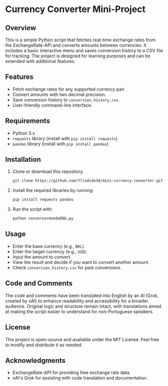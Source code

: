 # Currency Converter Mini-Project

## Overview
This is a simple Python script that fetches real-time exchange rates from the ExchangeRate-API and converts amounts between currencies. It includes a basic interactive menu and saves conversion history to a CSV file for tracking. The project is designed for learning purposes and can be extended with additional features.

## Features
- Fetch exchange rates for any supported currency pair.
- Convert amounts with two decimal precision.
- Save conversion history to `conversion_history.csv`.
- User-friendly command-line interface.

## Requirements
- Python 3.x
- `requests` library (install with `pip install requests`)
- `pandas` library (install with `pip install pandas`)

## Installation
1. Clone or download this repository.
   ```bash
   git clone https://github.com/Yllodido3d/mini-currency-converter.git
2. Install the required libraries by running:
   ```bash
   pip install requests pandas
   ```
3. Run the script with:
   ```bash
   python conversormoedaENG.py
   ```

## Usage
- Enter the base currency (e.g., `BRL`).
- Enter the target currency (e.g., `USD`).
- Input the amount to convert.
- View the result and decide if you want to convert another amount.
- Check `conversion_history.csv` for past conversions.

## Code and Comments
The code and comments have been translated into English by an AI (Grok, created by xAI) to enhance readability and accessibility for a broader audience. Original logic and structure remain intact, with translations aimed at making the script easier to understand for non-Portuguese speakers.

## License
This project is open-source and available under the MIT License. Feel free to modify and distribute it as needed.

## Acknowledgments
- ExchangeRate-API for providing free exchange rate data.
- xAI's Grok for assisting with code translation and documentation.
